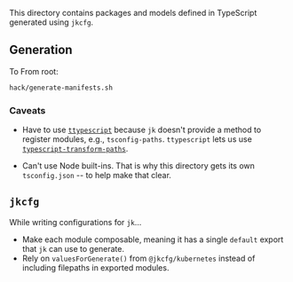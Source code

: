 This directory contains packages and models defined in TypeScript generated using `jkcfg`.

## Generation

To From root:

```sh
hack/generate-manifests.sh
```

### Caveats

- Have to use [`ttypescript`](https://www.npmjs.com/package/ttypescript) because `jk` doesn't provide a method to register modules, e.g., `tsconfig-paths`.  `ttypescript` lets us use [`typescript-transform-paths`](https://www.npmjs.com/package/typescript-transform-paths).

- Can't use Node built-ins.  That is why this directory gets its own `tsconfig.json` -- to help make that clear.

## `jkcfg`

While writing configurations for `jk`...

- Make each module composable, meaning it has a single `default` export that `jk` can use to generate.
- Rely on `valuesForGenerate()` from `@jkcfg/kubernetes` instead of including filepaths in exported modules.
